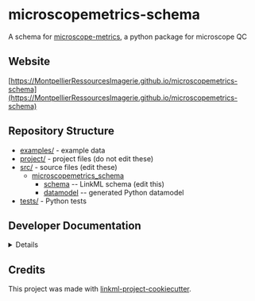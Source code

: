 # microscopemetrics-schema

A schema for [microscope-metrics](https://github.com/MontpellierRessourcesImagerie/microscope-metrics), a python package for microscope QC

## Website

[https://MontpellierRessourcesImagerie.github.io/microscopemetrics-schema](https://MontpellierRessourcesImagerie.github.io/microscopemetrics-schema)

## Repository Structure

* [examples/](examples/) - example data
* [project/](project/) - project files (do not edit these)
* [src/](src/) - source files (edit these)
  * [microscopemetrics_schema](src/microscopemetrics_schema)
    * [schema](src/microscopemetrics_schema/schema) -- LinkML schema
      (edit this)
    * [datamodel](src/microscopemetrics_schema/datamodel) -- generated
      Python datamodel
* [tests/](tests/) - Python tests

## Developer Documentation

<details>
Use the `make` command to generate project artefacts:

* `make all`: make everything
* `make deploy`: deploys site
</details>

## Credits

This project was made with
[linkml-project-cookiecutter](https://github.com/linkml/linkml-project-cookiecutter).
